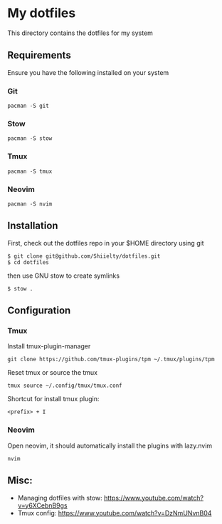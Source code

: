 # My dotfiles

This directory contains the dotfiles for my system

## Requirements

Ensure you have the following installed on your system

### Git

```
pacman -S git
```

### Stow

```
pacman -S stow
```

### Tmux

```
pacman -S tmux
```

### Neovim

```
pacman -S nvim
```

## Installation

First, check out the dotfiles repo in your $HOME directory using git

```
$ git clone git@github.com/Shiielty/dotfiles.git
$ cd dotfiles
```

then use GNU stow to create symlinks

```
$ stow .
```

## Configuration

### Tmux

Install tmux-plugin-manager

```
git clone https://github.com/tmux-plugins/tpm ~/.tmux/plugins/tpm
```

Reset tmux or source the tmux

```
tmux source ~/.config/tmux/tmux.conf
```

Shortcut for install tmux plugin:

```
<prefix> + I
```

### Neovim

Open neovim, it should automatically install the plugins with lazy.nvim

```
nvim
```

## Misc:

- Managing dotfiles with stow: https://www.youtube.com/watch?v=y6XCebnB9gs
- Tmux config: https://www.youtube.com/watch?v=DzNmUNvnB04
